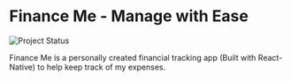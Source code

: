 # Finance Me - Manage with Ease

![Project Status](https://img.shields.io/badge/Project%20Status-Ongoing-orange?style=for-the-badge&logo=github)

Finance Me is a personally created financial tracking app (Built with React-Native) to help keep track of my expenses.
